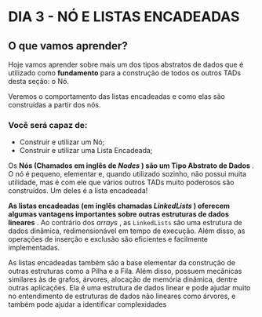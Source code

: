 # DIA 3 - NÓ E LISTAS ENCADEADAS

## O que vamos aprender?

Hoje vamos aprender sobre mais um dos tipos abstratos de dados que é utilizado como **fundamento** para a construção de todos os outros TADs desta seção: o Nó.

Veremos o comportamento das listas encadeadas e como elas são construídas a partir dos nós.

### Você será capaz de:

* Construir e utilizar um Nó;
* Construir e utilizar uma Lista Encadeada;


Os **Nós (Chamados em inglês de *Nodes* ) são um Tipo Abstrato de Dados** . O nó é pequeno, elementar e, quando utilizado sozinho, não possui muita utilidade, mas é com ele que vários outros TADs muito poderosos são construídos. Um deles é a lista encadeada!

**As listas encadeadas (em inglês chamadas *LinkedLists* ) oferecem algumas vantagens importantes sobre outras estruturas de dados lineares** . Ao contrário dos *arrays* , as `LinkedLists` são uma estrutura de dados dinâmica, redimensionável em tempo de execução. Além disso, as operações de inserção e exclusão são eficientes e facilmente implementadas.

As listas encadeadas também são a base elementar da construção de outras estruturas como a Pilha e a Fila. Além disso, possuem mecânicas similares às de grafos, árvores, alocação de memória dinâmica, dentre outras aplicações. Ela é uma estrutura de dados linear e pode ajudar muito no entendimento de estruturas de dados não lineares como árvores, e também pode ajudar a identificar complexidades
